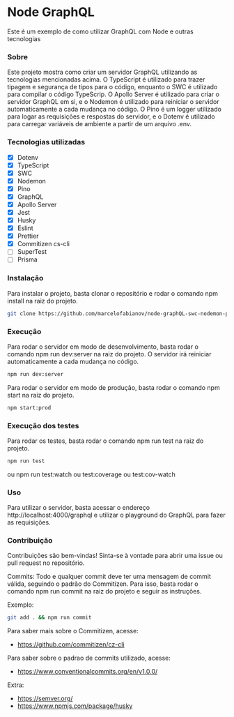 # Node GraphQL

Este é um exemplo de como utilizar GraphQL com Node e outras tecnologias

### Sobre

Este projeto mostra como criar um servidor GraphQL utilizando as tecnologias mencionadas acima. O TypeScript é utilizado para trazer tipagem e segurança de tipos para o código, enquanto o SWC é utilizado para compilar o código TypeScrip. O Apollo Server é utilizado para criar o servidor GraphQL em si, e o Nodemon é utilizado para reiniciar o servidor automaticamente a cada mudança no código. O Pino é um logger utilizado para logar as requisições e respostas do servidor, e o Dotenv é utilizado para carregar variáveis de ambiente a partir de um arquivo .env.

### Tecnologias utilizadas

- [x] Dotenv
- [x] TypeScript
- [x] SWC
- [x] Nodemon
- [x] Pino
- [x] GraphQL
- [x] Apollo Server
- [x] Jest
- [x] Husky
- [x] Eslint
- [x] Prettier
- [x] Commitizen cs-cli
- [ ] SuperTest
- [ ] Prisma

### Instalação

Para instalar o projeto, basta clonar o repositório e rodar o comando npm install na raiz do projeto.

```bash
git clone https://github.com/marcelofabianov/node-graphQL-swc-nodemon-pino && npm install
```

### Execução

Para rodar o servidor em modo de desenvolvimento, basta rodar o comando npm run dev:server na raiz do projeto. O servidor irá reiniciar automaticamente a cada mudança no código.

```bash
npm run dev:server
```

Para rodar o servidor em modo de produção, basta rodar o comando npm start na raiz do projeto.

```bash
npm start:prod
```

### Execução dos testes

Para rodar os testes, basta rodar o comando npm run test na raiz do projeto.

```bash
npm run test
```

ou npm run test:watch ou test:coverage ou test:cov-watch

### Uso

Para utilizar o servidor, basta acessar o endereço http://localhost:4000/graphql e utilizar o playground do GraphQL para fazer as requisições.

### Contribuição

Contribuições são bem-vindas! Sinta-se à vontade para abrir uma issue ou pull request no repositório.

Commits: Todo e qualquer commit deve ter uma mensagem de commit válida, seguindo o padrão do Commitizen. Para isso, basta rodar o comando npm run commit na raiz do projeto e seguir as instruções.

Exemplo:

```bash
git add . && npm run commit
```

Para saber mais sobre o Commitizen, acesse:

- https://github.com/commitizen/cz-cli

Para saber sobre o padrao de commits utilizado, acesse:

- https://www.conventionalcommits.org/en/v1.0.0/

Extra:

- https://semver.org/
- https://www.npmjs.com/package/husky

